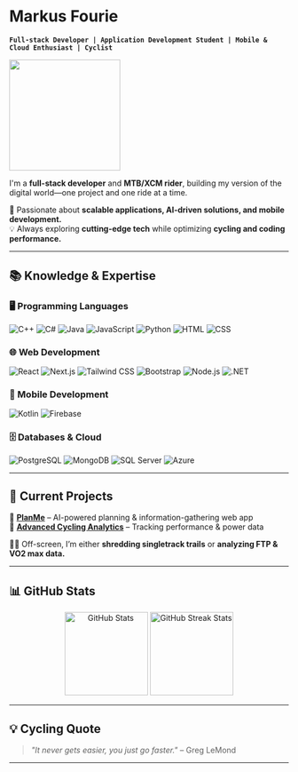 # **Markus Fourie**  
**`Full-stack Developer | Application Development Student | Mobile & Cloud Enthusiast | Cyclist  `**  

<p align="left">
  <img src="https://cdn.dribbble.com/userupload/23929744/file/original-6b301e8d07f7eb05416e79a9b8d5a39e.gif" width="200" />
</p>

I'm a **full-stack developer** and **MTB/XCM rider**, building my version of the digital world—one project and one ride at a time.  

🚀 Passionate about **scalable applications, AI-driven solutions, and mobile development.**  
💡 Always exploring **cutting-edge tech** while optimizing **cycling and coding performance.**  

---

## 📚 **Knowledge & Expertise** 

### **🖥️ Programming Languages**  
<p>
  <img alt="C++" src="https://img.shields.io/badge/C++-00599C?style=for-the-badge&logo=cplusplus&logoColor=white"/>
  <img alt="C#" src="https://img.shields.io/badge/C%23-239120?style=for-the-badge&logo=csharp&logoColor=white"/>
  <img alt="Java" src="https://img.shields.io/badge/Java-ED8B00?style=for-the-badge&logo=openjdk&logoColor=white"/>
  <img alt="JavaScript" src="https://img.shields.io/badge/JavaScript-F7DF1E?style=for-the-badge&logo=javascript&logoColor=black"/>
  <img alt="Python" src="https://img.shields.io/badge/Python-3776AB?style=for-the-badge&logo=python&logoColor=white"/>
  <img alt="HTML" src="https://img.shields.io/badge/HTML5-E34F26?style=for-the-badge&logo=html5&logoColor=white"/>
  <img alt="CSS" src="https://img.shields.io/badge/CSS3-1572B6?style=for-the-badge&logo=css3&logoColor=white"/>
</p>  

### **🌐 Web Development**  
<p>
  <img alt="React" src="https://img.shields.io/badge/React-20232A?style=for-the-badge&logo=react&logoColor=61DAFB"/>
  <img alt="Next.js" src="https://img.shields.io/badge/Next.js-000000?style=for-the-badge&logo=nextdotjs&logoColor=white"/>
  <img alt="Tailwind CSS" src="https://img.shields.io/badge/Tailwind_CSS-38B2AC?style=for-the-badge&logo=tailwind-css&logoColor=white"/>
  <img alt="Bootstrap" src="https://img.shields.io/badge/Bootstrap-563D7C?style=for-the-badge&logo=bootstrap&logoColor=white"/>
  <img alt="Node.js" src="https://img.shields.io/badge/Node.js-43853D?style=for-the-badge&logo=node.js&logoColor=white"/>
  <img alt=".NET" src="https://img.shields.io/badge/.NET-512BD4?style=for-the-badge&logo=dotnet&logoColor=white"/>
</p>  

### **📱 Mobile Development**  
<p>
  <img alt="Kotlin" src="https://img.shields.io/badge/Kotlin-0095D5?style=for-the-badge&logo=kotlin&logoColor=white"/>
  <img alt="Firebase" src="https://img.shields.io/badge/Firebase-FFCA28?style=for-the-badge&logo=firebase&logoColor=black"/>
</p>  

### **🗄️ Databases & Cloud**  
<p>
  <img alt="PostgreSQL" src="https://img.shields.io/badge/PostgreSQL-316192?style=for-the-badge&logo=postgresql&logoColor=white"/>
  <img alt="MongoDB" src="https://img.shields.io/badge/MongoDB-47A248?style=for-the-badge&logo=mongodb&logoColor=white"/>
  <img alt="SQL Server" src="https://img.shields.io/badge/SQL%20Server-CC2927?style=for-the-badge&logo=microsoft%20sql%20server&logoColor=white"/>
  <img alt="Azure" src="https://img.shields.io/badge/Azure-0078D4?style=for-the-badge&logo=microsoft-azure&logoColor=white"/>
</p>  


---

## 📌 **Current Projects**  
🔹 **[PlanMe](#)** – AI-powered planning & information-gathering web app  
🔹 **[Advanced Cycling Analytics](#)** – Tracking performance & power data  

🚴‍♂️ Off-screen, I’m either **shredding singletrack trails** or **analyzing FTP & VO2 max data.**  

---

## 📊 **GitHub Stats**  

<p align="center">
  <img src="https://github-readme-stats.vercel.app/api?username=ThePedalingDev&show_icons=true&theme=gruvbox" alt="GitHub Stats" height="150px"/>
  <img src="https://github-readme-streak-stats.herokuapp.com/?user=ThePedalingDev&theme=gruvbox" alt="GitHub Streak Stats" height="150px"/>
</p>

---

## **💡 Cycling Quote**  

> *"It never gets easier, you just go faster."* – Greg LeMond  

---

